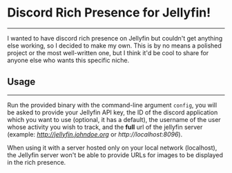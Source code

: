 # Discord Rich Presence for Jellyfin!
---

I wanted to have discord rich presence on Jellyfin but couldn't get anything else working, so I decided to make my own.
This is by no means a polished project or the most well-written one, but I think it'd be cool to share for anyone else who wants this specific niche.


## Usage
---
Run the provided binary with the command-line argument `config`, you will be asked to provide your Jellyfin API key, the ID of the discord application which you want to use (optional, it has a default), the username of the user whose activity you wish to track, and the **full** url of the jellyfin server (example: *http://jellyfin.johndoe.org* or *http://localhost:8096*).

When using it with a server hosted only on your local network (localhost), the Jellyfin server won't be able to provide URLs for images to be displayed in the rich presence.


